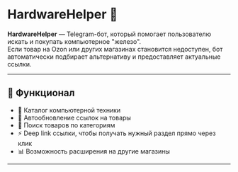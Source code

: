 # HardwareHelper 🤖

**HardwareHelper** — Telegram-бот, который помогает пользователю искать и покупать компьютерное "железо".  
Если товар на Ozon или других магазинах становится недоступен, бот автоматически подбирает альтернативу и предоставляет актуальные ссылки.  

---

## 🚀 Функционал

- 📌 Каталог компьютерной техники  
- 🔄 Автообновление ссылок на товары  
- 🔎 Поиск товаров по категориям  
- ⚡ Deep link ссылки, чтобы получать нужный раздел прямо через клик  
- 📊 Возможность расширения на другие магазины  

---
